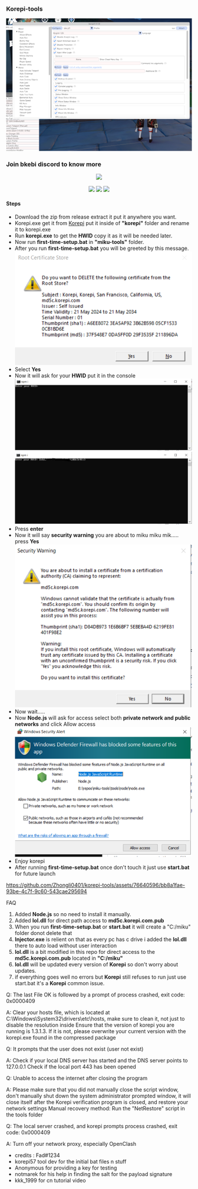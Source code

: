  ### Korepi-tools


![working](https://github.com/Zhongli0401/korepi-tools/blob/miku_bat/img/working.png)

### Join bkebi discord to know more

<div align=center>
<img src="https://github.com/Bkebi-Group/Bkebi-GC-Release/raw/main/.github/logo.svg" width="520"/>
</div>

<p align="center">
	<a href="https://github.com/Zhongli0401/korepi-tools/releases/latest"><img src="https://img.shields.io/github/v/release/Zhongli0401/korepi-tools?style=for-the-badge?style=for-the-badge"></a>
	<a href="https://github.com/Zhongli0401/korepi-tools/releases"><img src="https://img.shields.io/github/downloads/Zhongli0401/korepi-tools/total.svg?style=for-the-badge"></a>
	<a href="https://discord.com/invite/QwuyRNq4rf"><img src="https://img.shields.io/discord/1026295403282436097?label=Discord&logo=discord&style=for-the-badge&color=blueviolet"></a>
</p>


#### Steps

- Download the zip from release extract it put it anywhere you want.
- Korepi.exe get it from [Korepi](https://github.com/Cotton-Buds/calculator/releases)  put it inside of **"korepi"** folder and rename it to korepi.exe
- Run **korepi.exe** to get the **HWID** copy it as it will be needed later.
- Now run **first-time-setup.bat** in **"miku-tools"** folder.
- After you run **first-time-setup.bat** you will be greeted by this message.
            ![message](https://github.com/Zhongli0401/korepi-tools/blob/miku_oneclick_all/img/root-certdel.PNG)
- Select **Yes**
- Now it will ask for your **HWID** put it in the console
            ![hwid](https://github.com/Zhongli0401/korepi-tools/blob/miku_oneclick_all/img/hwid.PNG)
            ![hwiden](https://github.com/Zhongli0401/korepi-tools/blob/miku_oneclick_all/img/hwiden.png)
- Press **enter**
- Now it will say **security warning** you are about to miku miku mik..... press **Yes**
            ![certsave](https://github.com/Zhongli0401/korepi-tools/blob/miku_oneclick_all/img/certsave.PNG)
- Now wait.....
- Now **Node.js** will ask for access select both **private network and public networks** and click Allow access 
           ![access](https://github.com/Zhongli0401/korepi-tools/blob/miku_oneclick_all/img/access.PNG)
- Enjoy korepi
- After running **first-time-setup.bat** once don't touch it just use **start.bat** for future launch


https://github.com/Zhongli0401/korepi-tools/assets/76640596/bb8a1fae-93be-4c7f-9c60-543cae295694


FAQ
1. Added **Node.js** so no need to install it manually.
2. Added **lol.dll** for direct path access to **md5c.korepi.com.pub**
3. When you run **first-time-setup.bat** or **start.bat** it will create a "C:/miku" folder donot delete that
4. **Injector.exe** is relient on that as every pc has c drive i added the **lol.dll** there to auto load without user interaction
5. **lol.dll** is a bit modified in this repo for direct access to the **md5c.korepi.com.pub** located in **"C:/miku"**
6. **lol.dll** will be updated every version of **Korepi** so don't worry about updates.
7. if everything goes well no errors but **Korepi** still refuses to run just use start.bat it's a **Korepi** common issue.

Q: The last File OK is followed by a prompt of process crashed, exit code: 0x0000409

A: Clear your hosts file, which is located at C:\Windows\System32\drivers\etc\hosts, make sure to clean it, not just to disable the resolution inside
  Ensure that the version of korepi you are running is 1.3.1.3. If it is not, please overwrite your current version with the korepi.exe found in the compressed package

Q: It prompts that the user does not exist (user not exist)

A: Check if your local DNS server has started and the DNS server points to 127.0.0.1
   Check if the local port 443 has been opened

Q: Unable to access the internet after closing the program

A: Please make sure that you did not manually close the script window, don't manually shut down the system administrator prompted window, it will close itself after the Korepi verification program is closed, and restore your network settings
   Manual recovery method: Run the "NetRestore" script in the tools folder

Q: The local server crashed, and korepi prompts process crashed, exit code: 0x0000409

A: Turn off your network proxy, especially OpenClash

- credits : Fad#1234 
- korepi57 tool dev for the initial bat files n stuff
- Anonymous for providing a key for testing
- notmarek for his help in finding the salt for the payload signature
- kkk_1999 for cn tutorial video




